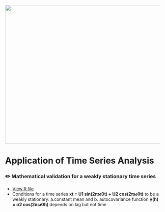 
<div id="header" align="center">
  <img width="750" height="450" src="https://user-images.githubusercontent.com/64395120/191584937-bcd0a630-0997-4594-9773-917bbd66baea.png"/>
</div>


# Application of Time Series Analysis

 ### :pencil2: Mathematical validation for a weakly stationary time series
- [View R file](https://github.com/Ellypham92/applied-time-series-analysis/blob/main/Weakly%20Stationary.Rmd) <br>
- Conditions for a time series **xt = U1 sin(2πω0t) + U2 cos(2πω0t)** to be a weakly stationary: a.constant mean and b. autocovariance function **γ(h) = σ2 cos(2πω0h)** depends on lag but not time

